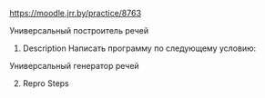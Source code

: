 https://moodle.jrr.by/practice/8763

Универсальный построитель речей
1. Description
Написать программу по следующему условию:

Универсальный генератор речей

2. Repro Steps

